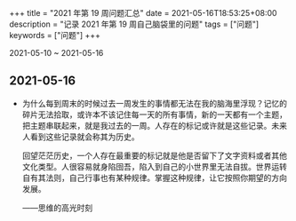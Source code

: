 +++
title = "2021 年第 19 周问题汇总"
date = 2021-05-16T18:53:25+08:00
description = "记录 2021 年第 19 周自己脑袋里的问题"
tags = ["问题"]
keywords = ["问题"]
+++

2021-05-10 ~ 2021-05-16

## 2021-05-16

- 为什么每到周末的时候过去一周发生的事情都无法在我的脑海里浮现？记忆的碎片无法拾取，或许本不该记住每一天的所有事情，新的一天都有一个主题，把主题串联起来，就是我过去的一周。人存在的标记或许就是这些记录。未来人看到这些记录就会称其为历史。
  
  回望茫茫历史，一个人存在最重要的标记就是他是否留下了文字资料或者其他文化类型。人很容易就身陷囹吾，陷入到自己的小世界里无法自拔。世界运转自有其法则，自己行事也有某种规律。掌握这种规律，让它按照你期望的方向发展。
  
  ——思维的高光时刻
